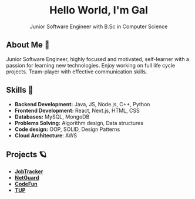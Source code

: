
<div align="center"> 
  <h1>Hello World, I'm Gal</h1>
  Junior Software Engineer with B.Sc in Computer Science
</div>

  ## About Me 🌟
  Junior Software Engineer, highly focused and motivated, self-learner with a passion for learning new 
  technologies. Enjoy working on full life cycle projects.
  Team-player with effective communication skills.



  ## Skills 🚀
  - **Backend Development:** Java, JS, Node.js, C++, Python
  - **Frontend Development:** React, Next.js, HTML, CSS
  - **Databases:** MySQL, MongoDB
  - **Problems Solving:** Algorithm design, Data structures
  - **Code design:** OOP, SOLID, Design Patterns
  - **Cloud Architecture**: AWS


   ## Projects 🪐
  - [**JobTracker**](https://github.com/GalMiles/JobTracker)
  - [**NetGuard**](https://github.com/GalMiles/NetGuard)
  - [**CodeFun**](https://github.com/GalMiles/CodeFun) 
  - [**TUP**](https://github.com/GalMiles/TUP)




  

